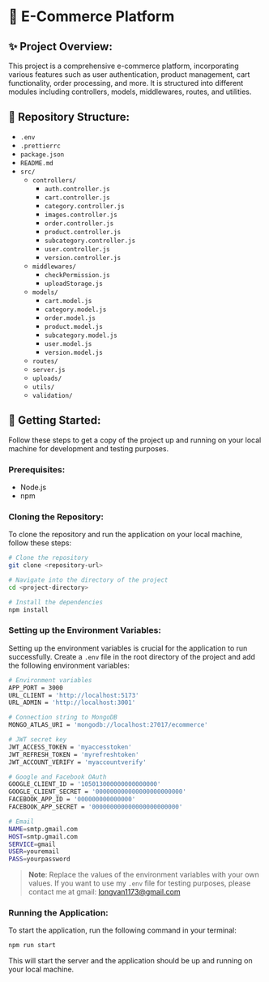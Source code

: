 # 🛒 E-Commerce Platform

## ✨ **Project Overview:**

This project is a comprehensive e-commerce platform, incorporating various features such as user authentication, product management, cart functionality, order processing, and more. It is structured into different modules including controllers, models, middlewares, routes, and utilities.

## 📂 **Repository Structure:**

- `.env`
- `.prettierrc`
- `package.json`
- `README.md`
- `src/`
  - `controllers/`
    - `auth.controller.js`
    - `cart.controller.js`
    - `category.controller.js`
    - `images.controller.js`
    - `order.controller.js`
    - `product.controller.js`
    - `subcategory.controller.js`
    - `user.controller.js`
    - `version.controller.js`
  - `middlewares/`
    - `checkPermission.js`
    - `uploadStorage.js`
  - `models/`
    - `cart.model.js`
    - `category.model.js`
    - `order.model.js`
    - `product.model.js`
    - `subcategory.model.js`
    - `user.model.js`
    - `version.model.js`
  - `routes/`
  - `server.js`
  - `uploads/`
  - `utils/`
  - `validation/`

## 🚀 **Getting Started:**

Follow these steps to get a copy of the project up and running on your local machine for development and testing purposes.

### **Prerequisites:**

- Node.js
- npm

### **Cloning the Repository:**

To clone the repository and run the application on your local machine, follow these steps:

```bash
# Clone the repository
git clone <repository-url>

# Navigate into the directory of the project
cd <project-directory>

# Install the dependencies
npm install
```

### **Setting up the Environment Variables:**

Setting up the environment variables is crucial for the application to run successfully. Create a `.env` file in the root directory of the project and add the following environment variables:

```bash
# Environment variables
APP_PORT = 3000
URL_CLIENT = 'http://localhost:5173'
URL_ADMIN = 'http://localhost:3001'

# Connection string to MongoDB
MONGO_ATLAS_URI = 'mongodb://localhost:27017/ecommerce'

# JWT secret key
JWT_ACCESS_TOKEN = 'myaccesstoken'
JWT_REFRESH_TOKEN = 'myrefreshtoken'
JWT_ACCOUNT_VERIFY = 'myaccountverify'

# Google and Facebook OAuth
GOOGLE_CLIENT_ID = '105013000000000000000'
GOOGLE_CLIENT_SECRET = '000000000000000000000000'
FACEBOOK_APP_ID = '000000000000000'
FACEBOOK_APP_SECRET = '000000000000000000000000'

# Email
NAME=smtp.gmail.com
HOST=smtp.gmail.com
SERVICE=gmail
USER=youremail
PASS=yourpassword
```

> **Note**: Replace the values of the environment variables with your own values. If you want to use my `.env` file for testing purposes, please contact me at gmail: longvan1173@gmail.com

### **Running the Application:**

To start the application, run the following command in your terminal:

```bash
npm run start
```

This will start the server and the application should be up and running on your local machine.
